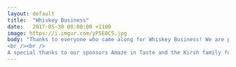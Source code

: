 ```yaml
---
layout: default
title:  "Whiskey Business"
date:   2017-05-30 00:00:00 +1100
image: https://i.imgur.com/yP5E0C5.jpg
body: "Thanks to everyone who came along for Whiskey Business! We are proud to announce we have raised well over $500 for the Simon Wiesenthal Centre, which will go straight into fighting anti-Semitism and bigotry worldwide.
<br /><br />
A special thanks to our sponsors Amaze in Taste and the Kirsh family for contributing to an incredible evening. Stay tuned for more events next semester."
---
```

